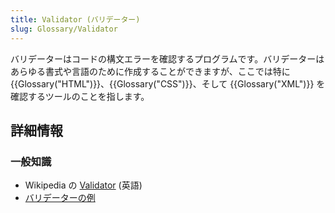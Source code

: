 ```yaml
---
title: Validator (バリデーター)
slug: Glossary/Validator
---
```


バリデーターはコードの構文エラーを確認するプログラムです。バリデーターはあらゆる書式や言語のために作成することができますが、ここでは特に {{Glossary("HTML")}}、{{Glossary("CSS")}}、そして {{Glossary("XML")}} を確認するツールのことを指します。

## 詳細情報

### 一般知識

- Wikipedia の [Validator](https://en.wikipedia.org/wiki/Validator) (英語)
- [バリデーターの例](/ja/docs/Tools/Validators)
